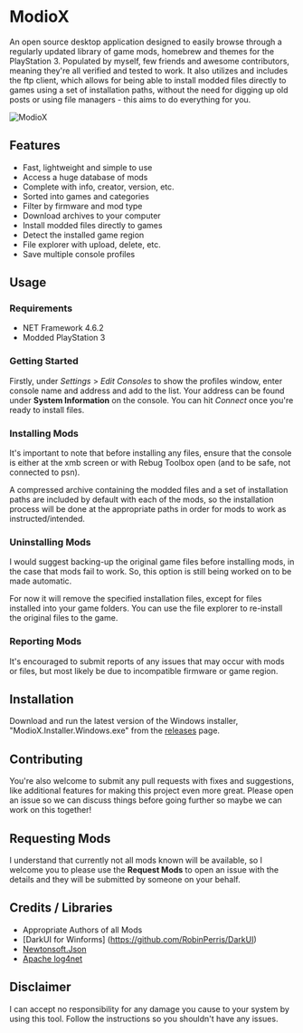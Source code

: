 <h1 align="left">ModioX</h1>

An open source desktop application designed to easily browse through a regularly updated library of game mods, homebrew and themes for the PlayStation 3. Populated by myself, few friends and awesome contributors, meaning  they're all verified and tested to work. It also utilizes and includes the ftp client, which allows for being able to install modded files directly to games using a set of installation paths, without the need for digging up old posts or using file managers - this aims to do everything for you. 

![ModioX](https://github.com/ohhsoash/ModioX/blob/master/Screenshots/Screenshot1.png?raw=true) 

## Features
* Fast, lightweight and simple to use
* Access a huge database of mods
* Complete with info, creator, version, etc.
* Sorted into games and categories
* Filter by firmware and mod type
* Download archives to your computer
* Install modded files directly to games
* Detect the installed game region
* File explorer with upload, delete, etc.
* Save multiple console profiles

## Usage

### Requirements
* NET Framework 4.6.2
* Modded PlayStation 3

### Getting Started
Firstly, under _Settings_ > _Edit Consoles_ to show the profiles window, enter console name and address and add to the list. Your address can be found under **System Information** on the console. You can hit *Connect* once you're ready to install files.

### Installing Mods
It's important to note that before installing any files, ensure that the console is either at the xmb screen or with Rebug Toolbox open (and to be safe, not connected to psn).

A compressed archive containing the modded files and a set of installation paths are included by default with each of the mods, so the installation process will be done at the appropriate paths in order for mods to work as instructed/intended.

### Uninstalling Mods
I would suggest backing-up the original game files before installing mods, in the case that mods fail to work. So, this option is still being worked on to be made automatic.

For now it will remove the specified installation files, except for files installed into your game folders. You can use the file explorer to re-install the original files to the game. 

### Reporting Mods
It's encouraged to submit reports of any issues that may occur with mods or files, but most likely be due to incompatible firmware or game region. 

## Installation
Download and run the latest version of the Windows installer, "ModioX.Installer.Windows.exe" from the [releases](https://github.com/ohhsoash/ModioX/releases/latest) page.

## Contributing
You're also welcome to submit any pull requests with fixes and suggestions, like additional features for making this project even more great. Please open an issue so we can discuss things before going further so maybe we can work on this together!

## Requesting Mods
I understand that currently not all mods known will be available, so I welcome you to please use the **Request Mods** to open an issue with the details and they will be submitted by someone on your behalf.

## Credits / Libraries
- Appropriate Authors of all Mods
- [DarkUI for Winforms] (https://github.com/RobinPerris/DarkUI)
- [Newtonsoft.Json](https://www.newtonsoft.com/json)
- [Apache log4net](https://logging.apache.org/log4net/)

## Disclaimer
I can accept no responsibility for any damage you cause to your system by using this tool. Follow the instructions so you shouldn't have any issues.

